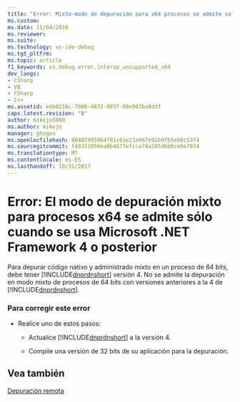 ```yaml
---
title: "Error: Mixto-modo de depuración para x64 procesos se admite solo cuando se usa Microsoft .NET Framework 4 o mayor | Documentos de Microsoft"
ms.custom: 
ms.date: 11/04/2016
ms.reviewer: 
ms.suite: 
ms.technology: vs-ide-debug
ms.tgt_pltfrm: 
ms.topic: article
f1_keywords: vs.debug.error.interop_unsupported_x64
dev_langs:
- CSharp
- VB
- FSharp
- C++
ms.assetid: e4b0216c-7006-4832-883f-08e982ba8d3f
caps.latest.revision: "8"
author: mikejo5000
ms.author: mikejo
manager: ghogen
ms.openlocfilehash: 80487995064f01c61e21e067e92b9fb5eb0c53f4
ms.sourcegitcommit: f40311056ea0b4677efcca74a285dbb0ce0e7974
ms.translationtype: MT
ms.contentlocale: es-ES
ms.lasthandoff: 10/31/2017
---
```

# <a name="error-mixed-mode-debugging-for-x64-processes-is-supported-only-when-using-microsoft-net-framework-4-or-greater"></a>Error: El modo de depuración mixto para procesos x64 se admite sólo cuando se usa Microsoft .NET Framework 4 o posterior
Para depurar código nativo y administrado mixto en un proceso de 64 bits, debe tener [!INCLUDE[dnprdnshort](../code-quality/includes/dnprdnshort_md.md)] versión 4. No se admite la depuración en modo mixto de procesos de 64 bits con versiones anteriores a la 4 de [!INCLUDE[dnprdnshort](../code-quality/includes/dnprdnshort_md.md)].  
  
### <a name="to-correct-this-error"></a>Para corregir este error  
  
-   Realice uno de estos pasos:  
  
    -   Actualice [!INCLUDE[dnprdnshort](../code-quality/includes/dnprdnshort_md.md)] a la versión 4.  
  
    -   Compile una versión de 32 bits de su aplicación para la depuración.  
  
## <a name="see-also"></a>Vea también  
 [Depuración remota](../debugger/remote-debugging.md)